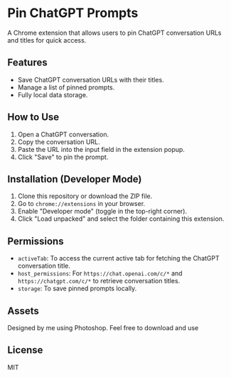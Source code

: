 # Pin ChatGPT Prompts

A Chrome extension that allows users to pin ChatGPT conversation URLs and titles for quick access.

## Features
- Save ChatGPT conversation URLs with their titles.
- Manage a list of pinned prompts.
- Fully local data storage.

## How to Use
1. Open a ChatGPT conversation.
2. Copy the conversation URL.
3. Paste the URL into the input field in the extension popup.
4. Click "Save" to pin the prompt.

## Installation (Developer Mode)
1. Clone this repository or download the ZIP file.
2. Go to `chrome://extensions` in your browser.
3. Enable "Developer mode" (toggle in the top-right corner).
4. Click "Load unpacked" and select the folder containing this extension.

## Permissions
- `activeTab`: To access the current active tab for fetching the ChatGPT conversation title.
- `host_permissions`: For `https://chat.openai.com/c/*` and `https://chatgpt.com/c/*` to retrieve conversation titles.
- `storage`: To save pinned prompts locally.

## Assets
Designed by me using Photoshop. Feel free to download and use

## License
MIT
